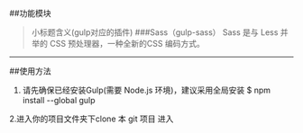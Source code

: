 ##功能模块
>小标题含义(gulp对应的插件)
###Sass（gulp-sass）
Sass 是与 Less 并举的 CSS 预处理器，一种全新的CSS 编码方式。

---

##使用方法
1. 请先确保已经安装Gulp(需要 Node.js 环境)，建议采用全局安装
    $ npm install --global gulp

2.进入你的项目文件夹下clone 本 git 项目
    进入